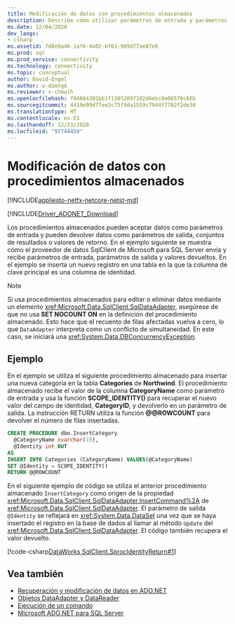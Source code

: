 ```yaml
---
title: Modificación de datos con procedimientos almacenados
description: Describe cómo utilizar parámetros de entrada y parámetros de salida de procedimientos almacenados para insertar una fila en una base de datos y devolver un nuevo valor de identidad.
ms.date: 12/04/2020
dev_langs:
- csharp
ms.assetid: 7d8e9a46-1af6-4a02-bf61-969d77ae07e0
ms.prod: sql
ms.prod_service: connectivity
ms.technology: connectivity
ms.topic: conceptual
author: David-Engel
ms.author: v-daenge
ms.reviewer: v-chmalh
ms.openlocfilehash: f04884302bb1f13852097182d6ebc8e06570c66b
ms.sourcegitcommit: 4419e99d77ee2c73f9da1559c7944f7702f2de30
ms.translationtype: HT
ms.contentlocale: es-ES
ms.lasthandoff: 12/23/2020
ms.locfileid: "97744459"
---
```

# <a name="modify-data-with-stored-procedures"></a>Modificación de datos con procedimientos almacenados

[!INCLUDE[appliesto-netfx-netcore-netst-md](../../includes/appliesto-netfx-netcore-netst-md.md)]

[!INCLUDE[Driver_ADONET_Download](../../includes/driver_adonet_download.md)]

Los procedimientos almacenados pueden aceptar datos como parámetros de entrada y pueden devolver datos como parámetros de salida, conjuntos de resultados o valores de retorno. En el ejemplo siguiente se muestra cómo el proveedor de datos SqlClient de Microsoft para SQL Server envía y recibe parámetros de entrada, parámetros de salida y valores devueltos. En el ejemplo se inserta un nuevo registro en una tabla en la que la columna de clave principal es una columna de identidad.

> [!NOTE]
> Si usa procedimientos almacenados para editar o eliminar datos mediante un elemento <xref:Microsoft.Data.SqlClient.SqlDataAdapter>, asegúrese de que no usa **SET NOCOUNT ON** en la definición del procedimiento almacenado. Esto hace que el recuento de filas afectadas vuelva a cero, lo que `DataAdapter` interpreta como un conflicto de simultaneidad. En este caso, se iniciará una <xref:System.Data.DBConcurrencyException>.

## <a name="example"></a>Ejemplo

En el ejemplo se utiliza el siguiente procedimiento almacenado para insertar una nueva categoría en la tabla **Categories** de **Northwind**. El procedimiento almacenado recibe el valor de la columna **CategoryName** como parámetro de entrada y usa la función **SCOPE_IDENTITY()** para recuperar el nuevo valor del campo de identidad, **CategoryID**, y devolverlo en un parámetro de salida. La instrucción RETURN utiliza la función **\@\@ROWCOUNT** para devolver el número de filas insertadas.

```sql
CREATE PROCEDURE dbo.InsertCategory  
  @CategoryName nvarchar(15),  
  @Identity int OUT  
AS  
INSERT INTO Categories (CategoryName) VALUES(@CategoryName)  
SET @Identity = SCOPE_IDENTITY()  
RETURN @@ROWCOUNT  
```  

En el siguiente ejemplo de código se utiliza el anterior procedimiento almacenado `InsertCategory` como origen de la propiedad <xref:Microsoft.Data.SqlClient.SqlDataAdapter.InsertCommand%2A> de <xref:Microsoft.Data.SqlClient.SqlDataAdapter>. El parámetro de salida `@Identity` se reflejará en <xref:System.Data.DataSet> una vez que se haya insertado el registro en la base de dados al llamar al método `Update` del <xref:Microsoft.Data.SqlClient.SqlDataAdapter>. El código también recupera el valor devuelto.

[!code-csharp[DataWorks SqlClient.SprocIdentityReturn#1](~/../sqlclient/doc/samples/SqlDataAdapter_SPIdentityReturn.cs#1)]

## <a name="see-also"></a>Vea también

- [Recuperación y modificación de datos en ADO.NET](retrieving-modifying-data.md)
- [Objetos DataAdapter y DataReader](dataadapters-datareaders.md)
- [Ejecución de un comando](execute-command.md)
- [Microsoft ADO.NET para SQL Server](microsoft-ado-net-sql-server.md)
